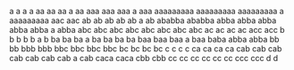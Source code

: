 a a
a a
aa aa
aa a aa
aaa aaa
aaa a aaa
aaaaaaaaa aaaaaaaaa
aaaaaaaaa a aaaaaaaaa
aac aac
ab ab
ab ab
ab a ab
ababba ababba
abba abba
abba abba
abba a abba
abc abc
abc abc
abc abc
abc abc
ac ac
ac ac
acc acc
b b
b b
b a b
ba ba
ba a ba
ba ba ba
baa baa
baa a baa
baba abba abba
bb bb
bbb bbb
bbc bbc
bbc bbc
bc bc
bc bc
c c
c c
ca ca
ca ca
cab cab
cab cab
cab cab
cab a cab
caca caca
cbb cbb
cc cc
cc cc
cc cc
ccc ccc
d d
